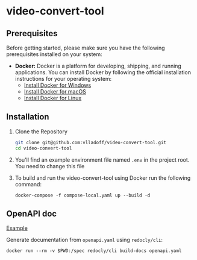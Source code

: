 # video-convert-tool

## Prerequisites

Before getting started, please make sure you have the following prerequisites installed on your system:

- **Docker:** Docker is a platform for developing, shipping, and running applications. You can install Docker by following the official installation instructions for your operating system:
   - [Install Docker for Windows](https://docs.docker.com/desktop/install/windows-install/)
   - [Install Docker for macOS](https://docs.docker.com/desktop/install/mac-install/)
   - [Install Docker for Linux](https://docs.docker.com/desktop/install/linux-install/)

## Installation
1. Clone the Repository
   
   ```bash
   git clone git@github.com:vlladoff/video-convert-tool.git
   cd video-convert-tool
   ```
2. You'll find an example environment file named `.env` in the project root. You need to change this file
3. To build and run the video-convert-tool using Docker run the following command:
   ```shell
   docker-compose -f compose-local.yaml up --build -d

## OpenAPI doc
<a href="https://html-preview.github.io/?url=https://github.com/vlladoff/video-convert-tool/blob/master/openapi.html">Example</a>

Generate documentation from `openapi.yaml` using `redocly/cli`:
```shell
docker run --rm -v $PWD:/spec redocly/cli build-docs openapi.yaml